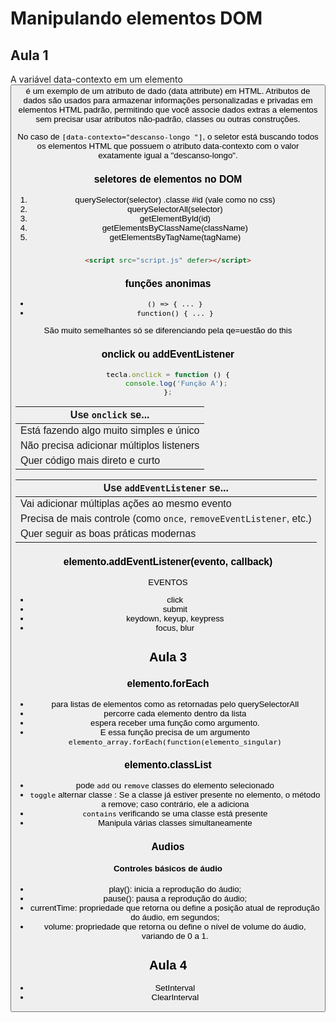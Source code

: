 # Manipulando elementos DOM

## Aula 1

A variável data-contexto em um elemento <button> é um exemplo de um atributo de dado (data attribute) em HTML. Atributos de dados são usados para armazenar informações personalizadas e privadas em elementos HTML padrão, permitindo que você associe dados extras a elementos sem precisar usar atributos não-padrão, classes ou outras construções.

No caso de `[data-contexto="descanso-longo "]`, o seletor está buscando todos os elementos HTML que possuem o atributo data-contexto com o valor exatamente igual a "descanso-longo".

### seletores de elementos no DOM

1. querySelector(selector) .classe #id (vale como no css)
2. querySelectorAll(selector)
3. getElementById(id)
4. getElementsByClassName(className)
5. getElementsByTagName(tagName)

###

```html
<script src="script.js" defer></script>
```

### funções anonimas

- `() => { ... }`
- `function() { ... }`

São muito semelhantes só se diferenciando pela qe=uestão do this

### onclick ou addEventListener

```js
tecla.onclick = function () {
    console.log('Função A');
};
```

| Use `onclick` se...                       |
| ----------------------------------------- |
| Está fazendo algo muito simples e único   |
| Não precisa adicionar múltiplos listeners |
| Quer código mais direto e curto           |

| Use `addEventListener` se...                                        |
| ------------------------------------------------------------------- |
| Vai adicionar múltiplas ações ao mesmo evento                       |
| Precisa de mais controle (como `once`, `removeEventListener`, etc.) |
| Quer seguir as boas práticas modernas                               |

### elemento.addEventListener(evento, callback)

EVENTOS

- click
- submit
- keydown, keyup, keypress
- focus, blur

## Aula 3

### elemento.forEach

- para listas de elementos como as retornadas pelo querySelectorAll
- percorre cada elemento dentro da lista
- espera receber uma função como argumento.
- E essa função precisa de um argumento `elemento_array.forEach(function(elemento_singular)`

### elemento.classList

- pode `add` ou `remove` classes do elemento selecionado
- `toggle` alternar classe : Se a classe já estiver presente no elemento, o método a remove; caso contrário, ele a adiciona
- `contains` verificando se uma classe está presente
- Manipula várias classes simultaneamente

### Audios

#### Controles básicos de áudio
- play(): inicia a reprodução do áudio;
- pause(): pausa a reprodução do áudio;
- currentTime: propriedade que retorna ou define a posição atual de reprodução do áudio, em segundos;
- volume: propriedade que retorna ou define o nível de volume do áudio, variando de 0 a 1.

## Aula 4

- SetInterval
- ClearInterval